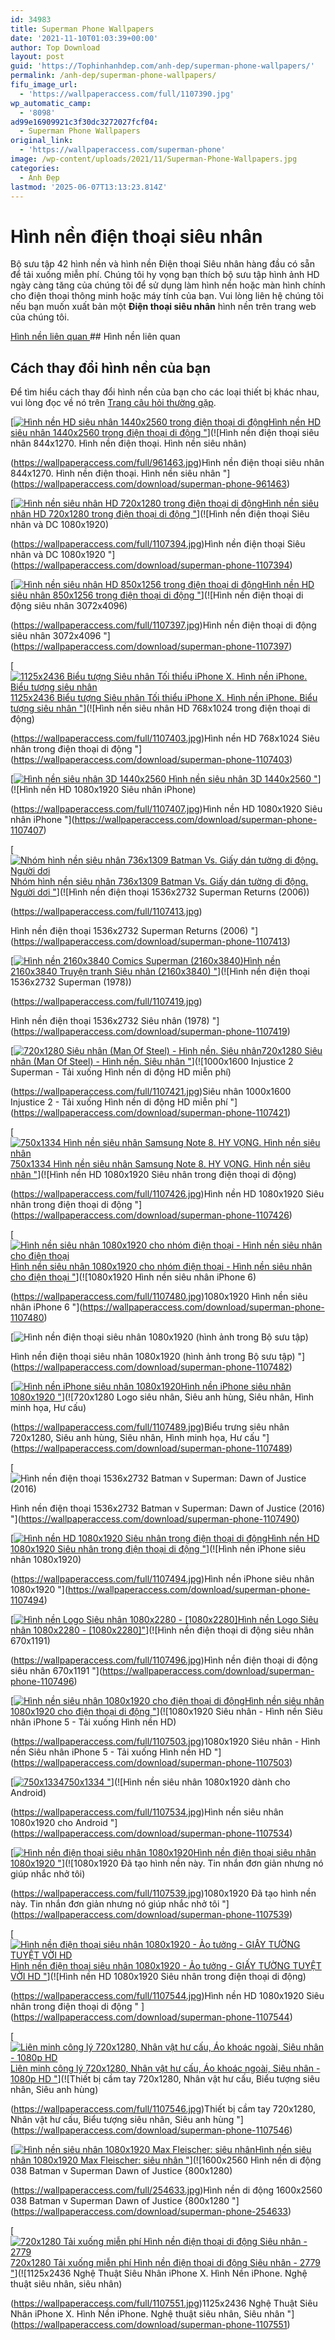 ```yaml
---
id: 34983
title: Superman Phone Wallpapers
date: '2021-11-10T01:03:39+00:00'
author: Top Download
layout: post
guid: 'https://Tophinhanhdep.com/anh-dep/superman-phone-wallpapers/'
permalink: /anh-dep/superman-phone-wallpapers/
fifu_image_url:
  - 'https://wallpaperaccess.com/full/1107390.jpg'
wp_automatic_camp:
  - '8098'
ad99e16909921c3f30dc3272027fcf04:
  - Superman Phone Wallpapers
original_link:
  - 'https://wallpaperaccess.com/superman-phone'
image: /wp-content/uploads/2021/11/Superman-Phone-Wallpapers.jpg
categories:
  - Ảnh Đẹp
lastmod: '2025-06-07T13:13:23.814Z'
---
```

# Hình nền điện thoại siêu nhân

Bộ sưu tập 42 hình nền và hình nền Điện thoại Siêu nhân hàng đầu có sẵn để tải xuống miễn phí. Chúng tôi hy vọng bạn thích bộ sưu tập hình ảnh HD ngày càng tăng của chúng tôi để sử dụng làm hình nền hoặc màn hình chính cho điện thoại thông minh hoặc máy tính của bạn. Vui lòng liên hệ chúng tôi nếu bạn muốn xuất bản một **Điện thoại siêu nhân** hình nền trên trang web của chúng tôi.

[Hình nền liên quan ](#related) ## Hình nền liên quan

## Cách thay đổi hình nền của bạn

Để tìm hiểu cách thay đổi hình nền của bạn cho các loại thiết bị khác nhau, vui lòng đọc về nó trên [Trang câu hỏi thường gặp](https://tophinhanhdep.com/faq/).

  
[[![Hình nền HD siêu nhân 1440x2560 trong điện thoại di động](https://wallpaperaccess.com/full/1107390.jpg)Hình nền HD siêu nhân 1440x2560 trong điện thoại di động "](https://wallpaperaccess.com/download/superman-phone-1107390)](![Hình nền điện thoại siêu nhân 844x1270.  Hình nền điện thoại.  Hình nền siêu nhân)

(https://wallpaperaccess.com/full/961463.jpg)Hình nền điện thoại siêu nhân 844x1270. Hình nền điện thoại. Hình nền siêu nhân "](https://wallpaperaccess.com/download/superman-phone-961463)

[[![Hình nền siêu nhân HD 720x1280 trong điện thoại di động](https://wallpaperaccess.com/full/1107393.jpg)Hình nền siêu nhân HD 720x1280 trong điện thoại di động "](https://wallpaperaccess.com/download/superman-phone-1107393)](![Hình nền điện thoại Siêu nhân và DC 1080x1920)

(https://wallpaperaccess.com/full/1107394.jpg)Hình nền điện thoại Siêu nhân và DC 1080x1920 "](https://wallpaperaccess.com/download/superman-phone-1107394)

[[![Hình nền siêu nhân HD 850x1256 trong điện thoại di động](https://wallpaperaccess.com/full/1107395.jpg)Hình nền HD siêu nhân 850x1256 trong điện thoại di động "](https://wallpaperaccess.com/download/superman-phone-1107395)](![Hình nền điện thoại di động siêu nhân 3072x4096)

(https://wallpaperaccess.com/full/1107397.jpg)Hình nền điện thoại di động siêu nhân 3072x4096 "](https://wallpaperaccess.com/download/superman-phone-1107397)

[[![1125x2436 Biểu tượng Siêu nhân Tối thiểu iPhone X. Hình nền iPhone.  Biểu tượng siêu nhân](https://wallpaperaccess.com/full/1107399.jpg)1125x2436 Biểu tượng Siêu nhân Tối thiểu iPhone X. Hình nền iPhone. Biểu tượng siêu nhân "](https://wallpaperaccess.com/download/superman-phone-1107399)](![Hình nền siêu nhân HD 768x1024 trong điện thoại di động)

(https://wallpaperaccess.com/full/1107403.jpg)Hình nền HD 768x1024 Siêu nhân trong điện thoại di động "](https://wallpaperaccess.com/download/superman-phone-1107403)

[[![Hình nền siêu nhân 3D 1440x2560](https://wallpaperaccess.com/full/1107404.jpg) Hình nền siêu nhân 3D 1440x2560 "](https://wallpaperaccess.com/download/superman-phone-1107404)](![Hình nền HD 1080x1920 Siêu nhân iPhone)

(https://wallpaperaccess.com/full/1107407.jpg)Hình nền HD 1080x1920 Siêu nhân iPhone "](https://wallpaperaccess.com/download/superman-phone-1107407)

[[![Nhóm hình nền siêu nhân 736x1309 Batman Vs.  Giấy dán tường di động.  Người dơi](https://wallpaperaccess.com/full/1107410.jpg)Nhóm hình nền siêu nhân 736x1309 Batman Vs. Giấy dán tường di động. Người dơi "](https://wallpaperaccess.com/download/superman-phone-1107410)](![Hình nền điện thoại 1536x2732 Superman Returns (2006))

(https://wallpaperaccess.com/full/1107413.jpg)

Hình nền điện thoại 1536x2732 Superman Returns (2006) "](https://wallpaperaccess.com/download/superman-phone-1107413)

[[![Hình nền 2160x3840 Comics Superman (2160x3840)](https://wallpaperaccess.com/full/1107418.jpg)Hình nền 2160x3840 Truyện tranh Siêu nhân (2160x3840) "](https://wallpaperaccess.com/download/superman-phone-1107418)](![Hình nền điện thoại 1536x2732 Superman (1978))

(https://wallpaperaccess.com/full/1107419.jpg)

Hình nền điện thoại 1536x2732 Siêu nhân (1978) "](https://wallpaperaccess.com/download/superman-phone-1107419)

[[![720x1280 Siêu nhân (Man Of Steel) - Hình nền.  Siêu nhân](https://wallpaperaccess.com/full/844799.jpg)720x1280 Siêu nhân (Man Of Steel) - Hình nền. Siêu nhân "](https://wallpaperaccess.com/download/superman-phone-844799)](![1000x1600 Injustice 2 Superman - Tải xuống Hình nền di động HD miễn phí)

(https://wallpaperaccess.com/full/1107421.jpg)Siêu nhân 1000x1600 Injustice 2 - Tải xuống Hình nền di động HD miễn phí "](https://wallpaperaccess.com/download/superman-phone-1107421)

[[![750x1334 Hình nền siêu nhân Samsung Note 8. HY VỌNG.  Hình nền siêu nhân](https://wallpaperaccess.com/full/1107424.jpg)750x1334 Hình nền siêu nhân Samsung Note 8. HY VỌNG. Hình nền siêu nhân "](https://wallpaperaccess.com/download/superman-phone-1107424)](![Hình nền HD 1080x1920 Siêu nhân trong điện thoại di động)

(https://wallpaperaccess.com/full/1107426.jpg)Hình nền HD 1080x1920 Siêu nhân trong điện thoại di động "](https://wallpaperaccess.com/download/superman-phone-1107426)

[[![Hình nền siêu nhân 1080x1920 cho nhóm điện thoại - Hình nền siêu nhân cho điện thoại](https://wallpaperaccess.com/full/1107427.jpg)Hình nền siêu nhân 1080x1920 cho nhóm điện thoại - Hình nền siêu nhân cho điện thoại "](https://wallpaperaccess.com/download/superman-phone-1107427)](![1080x1920 Hình nền siêu nhân iPhone 6)

(https://wallpaperaccess.com/full/1107480.jpg)1080x1920 Hình nền siêu nhân iPhone 6 "](https://wallpaperaccess.com/download/superman-phone-1107480)

[![Hình nền điện thoại siêu nhân 1080x1920 (hình ảnh trong Bộ sưu tập)](https://wallpaperaccess.com/full/1107482.jpg)

Hình nền điện thoại siêu nhân 1080x1920 (hình ảnh trong Bộ sưu tập) "](https://wallpaperaccess.com/download/superman-phone-1107482)

[[![Hình nền iPhone siêu nhân 1080x1920](https://wallpaperaccess.com/full/1107486.jpg)Hình nền iPhone siêu nhân 1080x1920 "](https://wallpaperaccess.com/download/superman-phone-1107486)](![720x1280 Logo siêu nhân, Siêu anh hùng, Siêu nhân, Hình minh họa, Hư cấu)

(https://wallpaperaccess.com/full/1107489.jpg)Biểu trưng siêu nhân 720x1280, Siêu anh hùng, Siêu nhân, Hình minh họa, Hư cấu "](https://wallpaperaccess.com/download/superman-phone-1107489)

[![Hình nền điện thoại 1536x2732 Batman v Superman: Dawn of Justice (2016)](https://wallpaperaccess.com/full/1107490.jpg)

Hình nền điện thoại 1536x2732 Batman v Superman: Dawn of Justice (2016) "](https://wallpaperaccess.com/download/superman-phone-1107490)

[[![Hình nền HD 1080x1920 Siêu nhân trong điện thoại di động](https://wallpaperaccess.com/full/1107493.jpg)Hình nền HD 1080x1920 Siêu nhân trong điện thoại di động "](https://wallpaperaccess.com/download/superman-phone-1107493)](![Hình nền iPhone siêu nhân 1080x1920)

(https://wallpaperaccess.com/full/1107494.jpg)Hình nền iPhone siêu nhân 1080x1920 "](https://wallpaperaccess.com/download/superman-phone-1107494)

[[![Hình nền Logo Siêu nhân 1080x2280 - [1080x2280]](https://wallpaperaccess.com/full/1107495.jpg)Hình nền Logo Siêu nhân 1080x2280 - \[1080x2280\]"](https://wallpaperaccess.com/download/superman-phone-1107495)](![Hình nền điện thoại di động siêu nhân 670x1191)

(https://wallpaperaccess.com/full/1107496.jpg)Hình nền điện thoại di động siêu nhân 670x1191 "](https://wallpaperaccess.com/download/superman-phone-1107496)

[[![Hình nền siêu nhân 1080x1920 cho điện thoại di động](https://wallpaperaccess.com/full/1107497.jpg)Hình nền siêu nhân 1080x1920 cho điện thoại di động "](https://wallpaperaccess.com/download/superman-phone-1107497)](![1080x1920 Siêu nhân - Hình nền Siêu nhân iPhone 5 - Tải xuống Hình nền HD)

(https://wallpaperaccess.com/full/1107503.jpg)1080x1920 Siêu nhân - Hình nền Siêu nhân iPhone 5 - Tải xuống Hình nền HD "](https://wallpaperaccess.com/download/superman-phone-1107503)

[[![750x1334 ](https://wallpaperaccess.com/full/1107533.jpg)750x1334 "](https://wallpaperaccess.com/download/superman-phone-1107533)](![Hình nền siêu nhân 1080x1920 dành cho Android)

(https://wallpaperaccess.com/full/1107534.jpg)Hình nền siêu nhân 1080x1920 cho Android "](https://wallpaperaccess.com/download/superman-phone-1107534)

[[![Hình nền điện thoại siêu nhân 1080x1920](https://wallpaperaccess.com/full/1107536.jpg)Hình nền điện thoại siêu nhân 1080x1920 "](https://wallpaperaccess.com/download/superman-phone-1107536)](![1080x1920 Đã tạo hình nền này.  Tin nhắn đơn giản nhưng nó giúp nhắc nhở tôi)

(https://wallpaperaccess.com/full/1107539.jpg)1080x1920 Đã tạo hình nền này. Tin nhắn đơn giản nhưng nó giúp nhắc nhở tôi "](https://wallpaperaccess.com/download/superman-phone-1107539)

[[![Hình nền điện thoại siêu nhân 1080x1920 - Ảo tưởng - GIẤY TƯỜNG TUYỆT VỜI HD](https://wallpaperaccess.com/full/1107543.jpg)Hình nền điện thoại siêu nhân 1080x1920 - Ảo tưởng - GIẤY TƯỜNG TUYỆT VỜI HD "](https://wallpaperaccess.com/download/superman-phone-1107543)](![Hình nền HD 1080x1920 Siêu nhân trong điện thoại di động)

(https://wallpaperaccess.com/full/1107544.jpg)Hình nền HD 1080x1920 Siêu nhân trong điện thoại di động " ](https://wallpaperaccess.com/download/superman-phone-1107544)

[[![Liên minh công lý 720x1280, Nhân vật hư cấu, Áo khoác ngoài, Siêu nhân - 1080p HD](https://wallpaperaccess.com/full/1107545.jpg)Liên minh công lý 720x1280, Nhân vật hư cấu, Áo khoác ngoài, Siêu nhân - 1080p HD "](https://wallpaperaccess.com/download/superman-phone-1107545)](![Thiết bị cầm tay 720x1280, Nhân vật hư cấu, Biểu tượng siêu nhân, Siêu anh hùng)

(https://wallpaperaccess.com/full/1107546.jpg)Thiết bị cầm tay 720x1280, Nhân vật hư cấu, Biểu tượng siêu nhân, Siêu anh hùng "](https://wallpaperaccess.com/download/superman-phone-1107546)

[[![Hình nền siêu nhân 1080x1920 Max Fleischer: siêu nhân](https://wallpaperaccess.com/full/1107548.jpg)Hình nền siêu nhân 1080x1920 Max Fleischer: siêu nhân "](https://wallpaperaccess.com/download/superman-phone-1107548)](![1600x2560 Hình nền di động 038 Batman v Superman Dawn of Justice {800x1280)

(https://wallpaperaccess.com/full/254633.jpg)Hình nền di động 1600x2560 038 Batman v Superman Dawn of Justice {800x1280 "](https://wallpaperaccess.com/download/superman-phone-254633)

[[![720x1280 Tải xuống miễn phí Hình nền điện thoại di động Siêu nhân - 2779](https://wallpaperaccess.com/full/1107550.jpg)720x1280 Tải xuống miễn phí Hình nền điện thoại di động Siêu nhân - 2779 "](https://wallpaperaccess.com/download/superman-phone-1107550)](![1125x2436 Nghệ Thuật Siêu Nhân iPhone X. Hình Nền iPhone.  Nghệ thuật siêu nhân, siêu nhân)

(https://wallpaperaccess.com/full/1107551.jpg)1125x2436 Nghệ Thuật Siêu Nhân iPhone X. Hình Nền iPhone. Nghệ thuật siêu nhân, Siêu nhân "](https://wallpaperaccess.com/download/superman-phone-1107551)
